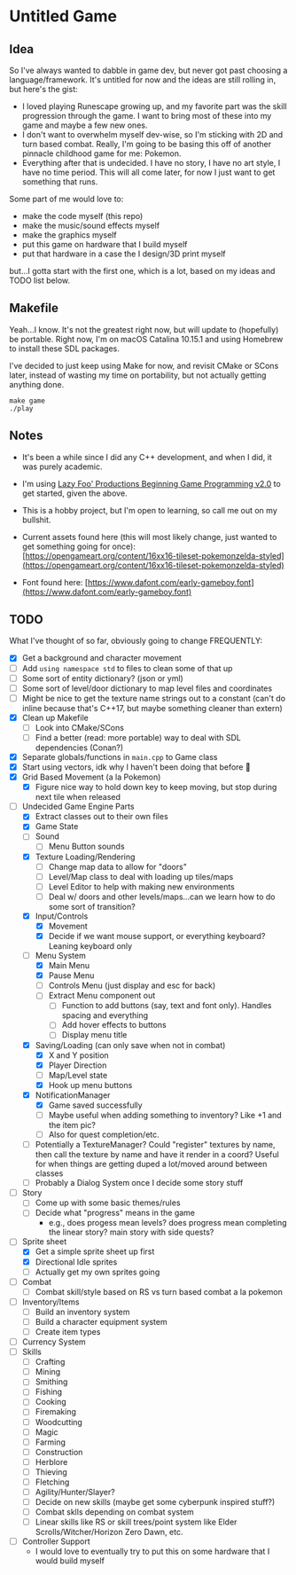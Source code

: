 # Untitled Game

## Idea
So I've always wanted to dabble in game dev, but never got past choosing a language/framework. It's untitled for now and the ideas are still rolling in, but here's the gist:

* I loved playing Runescape growing up, and my favorite part was the skill progression through the game. I want to bring most of these into my game and maybe a few new ones.
* I don't want to overwhelm myself dev-wise, so I'm sticking with 2D and turn based combat. Really, I'm going to be basing this off of another pinnacle childhood game for me: Pokemon.
* Everything after that is undecided. I have no story, I have no art style, I have no time period. This will all come later, for now I just want to get something that runs.

Some part of me would love to:
* make the code myself (this repo)
* make the music/sound effects myself
* make the graphics myself
* put this game on hardware that I build myself
* put that hardware in a case the I design/3D print myself

but...I gotta start with the first one, which is a lot, based on my ideas and TODO list below.

## Makefile
Yeah...I know. It's not the greatest right now, but will update to (hopefully) be portable. Right now, I'm on macOS Catalina 10.15.1 and using Homebrew to install these SDL packages.

I've decided to just keep using Make for now, and revisit CMake or SCons later, instead of wasting my time on portability, but not actually getting anything done.

`make game`  
`./play`

## Notes
* It's been a while since I did any C++ development, and when I did, it was purely academic.
* I'm using [Lazy Foo' Productions Beginning Game Programming v2.0](https://lazyfoo.net/tutorials/SDL/index.php) to get started, given the above.
* This is a hobby project, but I'm open to learning, so call me out on my bullshit.

* Current assets found here (this will most likely change, just wanted to get something going for once): [https://opengameart.org/content/16xx16-tileset-pokemonzelda-styled](https://opengameart.org/content/16xx16-tileset-pokemonzelda-styled)
* Font found here: [https://www.dafont.com/early-gameboy.font](https://www.dafont.com/early-gameboy.font)

## TODO
What I've thought of so far, obviously going to change FREQUENTLY:

- [X] Get a background and character movement
- [ ] Add `using namespace std` to files to clean some of that up
- [ ] Some sort of entity dictionary? (json or yml)
- [ ] Some sort of level/door dictionary to map level files and coordinates
- [ ] Might be nice to get the texture name strings out to a constant (can't do inline because that's C++17, but maybe something cleaner than extern)
- [X] Clean up Makefile
  - [ ] Look into CMake/SCons
  - [ ] Find a better (read: more portable) way to deal with SDL dependencies (Conan?)
- [X] Separate globals/functions in `main.cpp` to Game class
- [X] Start using vectors, idk why I haven't been doing that before :shrug:
- [X] Grid Based Movement (a la Pokemon)
  - [X] Figure nice way to hold down key to keep moving, but stop during next tile when released
- [ ] Undecided Game Engine Parts
  - [X] Extract classes out to their own files
  - [X] Game State
  - [ ] Sound
    - [ ] Menu Button sounds
  - [X] Texture Loading/Rendering
    - [ ] Change map data to allow for "doors"
    - [ ] Level/Map class to deal with loading up tiles/maps
    - [ ] Level Editor to help with making new environments
    - [ ] Deal w/ doors and other levels/maps...can we learn how to do some sort of transition?
  - [X] Input/Controls
    - [X] Movement
    - [X] Decide if we want mouse support, or everything keyboard? Leaning keyboard only
  - [ ] Menu System
    - [X] Main Menu
    - [X] Pause Menu
    - [ ] Controls Menu (just display and esc for back)
    - [ ] Extract Menu component out
      - [ ] Function to add buttons (say, text and font only). Handles spacing and everything
      - [ ] Add hover effects to buttons
      - [ ] Display menu title
  - [X] Saving/Loading (can only save when not in combat)
    - [X] X and Y position
    - [X] Player Direction
    - [ ] Map/Level state
    - [X] Hook up menu buttons
  - [X] NotificationManager
    - [X] Game saved successfully
    - [ ] Maybe useful when adding something to inventory? Like +1 and the item pic?
    - [ ] Also for quest completion/etc.
  - [ ] Potentially a TextureManager? Could "register" textures by name, then call the texture by name and have it render in a coord? Useful for when things are getting duped a lot/moved around between classes
  - [ ] Probably a Dialog System once I decide some story stuff
- [ ] Story
  - [ ] Come up with some basic themes/rules
  - [ ] Decide what "progress" means in the game
    - e.g., does progess mean levels? does progress mean completing the linear story? main story with side quests?
- [ ] Sprite sheet
  - [X] Get a simple sprite sheet up first
  - [X] Directional Idle sprites
  - [ ] Actually get my own sprites going
- [ ] Combat
  - [ ] Combat skill/style based on RS vs turn based combat a la pokemon
- [ ] Inventory/Items
  - [ ] Build an inventory system
  - [ ] Build a character equipment system
  - [ ] Create item types
- [ ] Currency System
- [ ] Skills
  - [ ] Crafting
  - [ ] Mining
  - [ ] Smithing
  - [ ] Fishing
  - [ ] Cooking
  - [ ] Firemaking
  - [ ] Woodcutting
  - [ ] Magic
  - [ ] Farming
  - [ ] Construction
  - [ ] Herblore
  - [ ] Thieving
  - [ ] Fletching
  - [ ] Agility/Hunter/Slayer?
  - [ ] Decide on new skills (maybe get some cyberpunk inspired stuff?)
  - [ ] Combat sklls depending on combat system
  - [ ] Linear skills like RS or skill trees/point system like Elder Scrolls/Witcher/Horizon Zero Dawn, etc.
- [ ] Controller Support
  - I would love to eventually try to put this on some hardware that I would build myself
